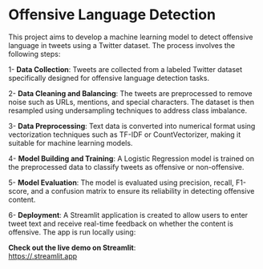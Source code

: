# Offensive Language Detection

This project aims to develop a machine learning model to detect offensive language in tweets using a Twitter dataset. The process involves the following steps:

1- **Data Collection**: Tweets are collected from a labeled Twitter dataset specifically designed for offensive language detection tasks.

2- **Data Cleaning and Balancing**: The tweets are preprocessed to remove noise such as URLs, mentions, and special characters. The dataset is then resampled using undersampling techniques to address class imbalance.

3- **Data Preprocessing**: Text data is converted into numerical format using vectorization techniques such as TF-IDF or CountVectorizer, making it suitable for machine learning models.

4- **Model Building and Training**: A Logistic Regression model is trained on the preprocessed data to classify tweets as offensive or non-offensive.

5- **Model Evaluation**: The model is evaluated using precision, recall, F1-score, and a confusion matrix to ensure its reliability in detecting offensive content.

6- **Deployment**: A Streamlit application is created to allow users to enter tweet text and receive real-time feedback on whether the content is offensive. The app is run locally using:

**Check out the live demo on Streamlit**:  
[https://<your-streamlit-username>.streamlit.app](https://offensive-language-detection-jx4pzfhczgd8uxeogu8t2p.streamlit.app/)

